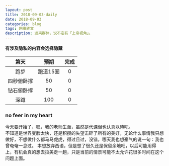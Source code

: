 ```yaml
---
layout: post
title: 2018-09-03-daily
date: 2018-09-03
categories: blog
tags: 网络转文
description: 远离群体，说不定有「上帝视角」。
---
```

**有涉及隐私的内容会选择隐藏**  

|第天|预期|完成|
|:----:|:----:|:----:|
|跑步|跑道15圈|0|
|四秒俯卧撑|50|0|
|钻石俯卧撑|50|0|
|深蹲|100|0|


### no feer in my heart   
今天要开始了，嗯，我的老师生涯，虽然是代课但也认真以待吧。  
不知道是世界变脸太快，还是积攒的失望击碎了所有的美好，无论什么事情我只想做好，不想做什么都马马虎虎，得过且过，没错，哪天我也想豪气的说一句：我也曾奄奄一息过。
本想放弃西语，但是想了很久还是保留余地吧，以后可能用得上，有机会真的想去拉美走一趟，只是当前的情景可能不太允许花很多时间在这个问题上面。  

